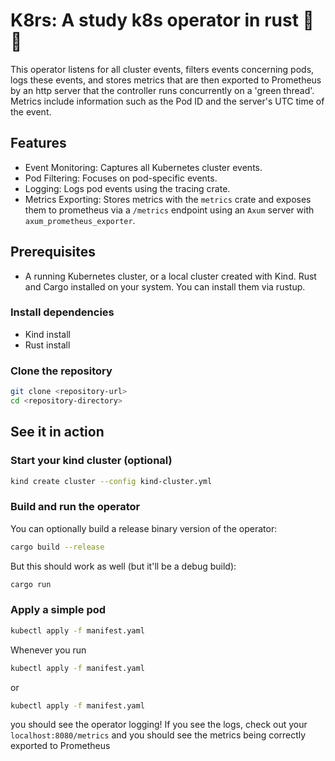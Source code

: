 # K8rs: A study k8s operator in rust 🦀🦀

This operator listens for all cluster events, filters events concerning pods,
logs these events, and stores metrics that are then exported to Prometheus by
an http server that the controller runs concurrently on a 'green thread'.
Metrics include information such as the Pod ID and the server's UTC time of the event.

## Features

- Event Monitoring: Captures all Kubernetes cluster events.
- Pod Filtering: Focuses on pod-specific events.
- Logging: Logs pod events using the tracing crate.
- Metrics Exporting: Stores metrics with the `metrics` crate and
exposes them to prometheus via a `/metrics` endpoint using an
`Axum` server with `axum_prometheus_exporter`.

## Prerequisites

- A running Kubernetes cluster, or a local cluster created with Kind.
Rust and Cargo installed on your system. You can install them via rustup.

### Install dependencies

- Kind install
- Rust install

### Clone the repository

``` bash
git clone <repository-url>
cd <repository-directory>
```

## See it in action

### Start your kind cluster (optional)

```sh
kind create cluster --config kind-cluster.yml
```

### Build and run the operator

You can optionally build a release binary version of the operator:

``` sh
cargo build --release
```
<!--# TODO: BOTAR A PARADA DE IR ATÉ O BINÁRIO E EXECUTAR-->

But this should work as well (but it'll be a debug build):

``` sh
cargo run
```

### Apply a simple pod

```sh
kubectl apply -f manifest.yaml
```


Whenever you run

```sh
kubectl apply -f manifest.yaml
```

or

```sh
kubectl apply -f manifest.yaml
```

you should see the operator logging!
If you see the logs, check out your `localhost:8080/metrics` and you should see
the metrics being correctly exported to Prometheus

